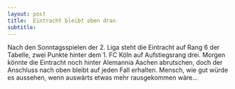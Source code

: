 ```yaml
---
layout: post
title:  Eintracht bleibt oben dran
subtitle:  
---
```


Nach den Sonntagsspielen der 2. Liga steht die Eintracht auf Rang 6 der Tabelle, zwei Punkte hinter dem 1. FC Köln auf Aufstiegsrang drei. Morgen könnte die Eintracht noch hinter Alemannia Aachen abrutschen, doch der Anschluss nach oben bleibt auf jeden Fall erhalten. Mensch, wie gut würde es aussehen, wenn auswärts etwas mehr rausgekommen wäre...


